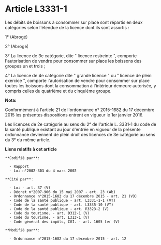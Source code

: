 # Article L3331-1

Les débits de boissons à consommer sur place sont répartis en deux catégories selon l'étendue de la licence dont ils sont
assortis :

1° (Abrogé)

2° (Abrogé)

3° La licence de 3e catégorie, dite " licence restreinte ", comporte l'autorisation de vendre pour consommer sur place les
boissons des groupes un et trois ;

4° La licence de 4e catégorie dite " grande licence " ou " licence de plein exercice ", comporte l'autorisation de vendre
pour consommer sur place toutes les boissons dont la consommation à l'intérieur demeure autorisée, y compris celles du
quatrième et du cinquième groupe.

**Nota:**

Conformément à l'article 21 de l'ordonnance n° 2015-1682 du 17 décembre 2015 les présentes dispositions entrent en vigueur le
1er janvier 2016.

Les licences de 2e catégorie au sens du 2° de l'article L. 3331-1 du code de la santé publique existant au jour d'entrée en
vigueur de la présente ordonnance deviennent de plein droit des licences de 3e catégorie au sens du 3° du même article.

**Liens relatifs à cet article**

	**Codifié par**:

	  - Rapport
	  - Loi n°2002-303 du 4 mars 2002

	**Cité par**:

	  - Loi - art. 37 (V)
	  - Décret n°2007-906 du 15 mai 2007 - art. 23 (Ab)
	  - Ordonnance n°2015-1682 du 17 décembre 2015 - art. 21 (VD)
	  - Code de la santé publique - art. L3331-1-1 (VT)
	  - Code de la santé publique - art. L3335-10 (VT)
	  - Code de la santé publique - art. R3323-2 (V)
	  - Code du tourisme. - art. D312-1 (V)
	  - Code du tourisme. - art. L313-1 (V)
	  - Code général des impôts, CGI. - art. 1605 ter (V)

	**Modifié par**:

	  - Ordonnance n°2015-1682 du 17 décembre 2015 - art. 12

